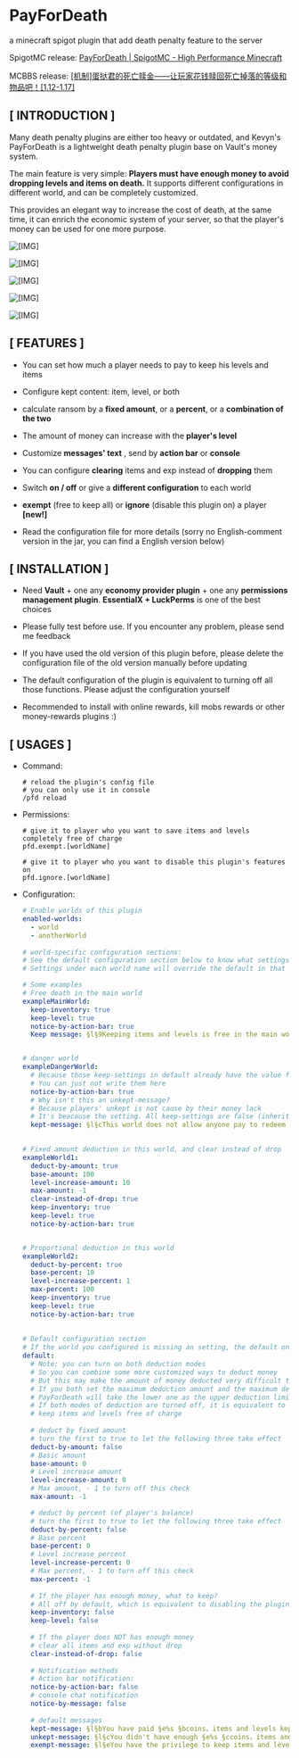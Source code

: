 # PayForDeath
 a minecraft spigot plugin that add death penalty feature to the server

SpigotMC release: [PayForDeath | SpigotMC - High Performance Minecraft](https://www.spigotmc.org/resources/payfordeath.94328/)

MCBBS release: [\[机制\]蛋挞君的死亡赎金——让玩家花钱赎回死亡掉落的等级和物品吧！[1.12-1.17]](https://www.mcbbs.net/thread-1213517-1-1.html)

## **[ INTRODUCTION ]**

Many death penalty plugins are either too heavy or outdated, and Kevyn's PayForDeath is a lightweight death penalty plugin base on Vault's money system.

The main feature is very simple: **Players must have enough money to avoid dropping levels and items on death.** It supports different configurations in different world, and can be completely customized.

This provides an elegant way to increase the cost of death, at the same time, it can enrich the economic system of your server, so that the player's money can be used for one more purpose.

![[IMG]](screenshots/screenshot0.png)

![[IMG]](screenshots/screenshot1.png)

![[IMG]](screenshots/screenshot2.png)

![[IMG]](screenshots/screenshot3.png)

![[IMG]](screenshots/screenshot4.png)



## **[ FEATURES ]**

- You can set how much a player needs to pay to keep his levels and items

- Configure kept content: item, level, or both

- calculate ransom by a **fixed amount**, or a **percent**, or a **combination of the two**

- The amount of money can increase with the **player's level**

- Customize **messages' text** , send by **action bar** or **console**

- You can configure **clearing** items and exp instead of **dropping** them

- Switch **on / off** or give a **different configuration** to each world

- **exempt** (free to keep all) or **ignore** (disable this plugin on) a player **[new!]**

- Read the configuration file for more details (sorry no English-comment version in the jar, you can find a English version below)

  

## **[ INSTALLATION ]**

- Need **Vault** + one any **economy provider plugin** + one any **permissions management plugin**. **EssentialX + LuckPerms** is one of the best choices

- Please fully test before use. If you encounter any problem, please send me feedback

- If you have used the old version of this plugin before, please delete the configuration file of the old version manually before updating

- The default configuration of the plugin is equivalent to turning off all those functions. Please adjust the configuration yourself

- Recommended to install with online rewards, kill mobs rewards or other money-rewards plugins :)

  

## **[ USAGES ]**

- Command:

  ```
  # reload the plugin's config file
  # you can only use it in console
  /pfd reload
  ```

- Permissions:

  ```
  # give it to player who you want to save items and levels completely free of charge
  pfd.exempt.[worldName]
  
  # give it to player who you want to disable this plugin's features on
  pfd.ignore.[worldName]
  ```

- Configuration:

  ```yaml
  # Enable worlds of this plugin
  enabled-worlds:
    - world
    - anotherWorld
    
  # world-specific configuration sections:
  # See the default configuration section below to know what settings can be written here. 
  # Settings under each world name will override the default in that world.
  
  # Some examples
  # Free death in the main world
  exampleMainWorld:
    keep-inventory: true
    keep-level: true
    notice-by-action-bar: true
    Keep message: §l§9Keeping items and levels is free in the main world :D
  
  
  # danger world
  exampleDangerWorld:
    # Because those keep-settings in default already have the value false
    # You can just not write them here
    notice-by-action-bar: true
    # Why isn't this an unkept-message?
    # Because players' unkept is not cause by their money lack
    # It's beacause the setting. All keep-settings are false (inherited from default)
    kept-message: §l§cThis world does not allow anyone pay to redeem items and levels T _ T
  
    
  # Fixed amount deduction in this world, and clear instead of drop
  exampleWorld1:
    deduct-by-amount: true
    base-amount: 100
    level-increase-amount: 10
    max-amount: -1
    clear-instead-of-drop: true
    keep-inventory: true
    keep-level: true
    notice-by-action-bar: true
  
  
  # Proportional deduction in this world
  exampleWorld2:
    deduct-by-percent: true
    base-percent: 10
    level-increase-percent: 1
    max-percent: 100
    keep-inventory: true
    keep-level: true
    notice-by-action-bar: true
    
    
  # Default configuration section
  # If the world you configured is missing an setting, the default one will be read
  default:
    # Note: you can turn on both deduction modes
    # So you can combine some more customized ways to deduct money
    # But this may make the amount of money deducted very difficult to calculate, 
    # If you both set the maximum deduction amount and the maximum deduction percent 
    # PayForDeath will take the lower one as the upper deduction limit.
    # If both modes of deduction are turned off, it is equivalent to
    # keep items and levels free of charge
    
    # deduct by fixed amount
    # turn the first to true to let the following three take effect
    deduct-by-amount: false
    # Basic amount
    base-amount: 0
    # Level increase amount
    level-increase-amount: 0
    # Max amount, - 1 to turn off this check
    max-amount: -1
  
    # deduct by percent (of player's balance)
    # turn the first to true to let the following three take effect
    deduct-by-percent: false
    # Base percent
    base-percent: 0
    # Level increase percent
    level-increase-percent: 0
    # Max percent, - 1 to turn off this check
    max-percent: -1
    
    # If the player has enough money, what to keep?
    # All off by default, which is equivalent to disabling the plugin
    keep-inventory: false
    keep-level: false
    
    # If the player does NOT has enough money
    # clear all items and exp without drop
    clear-instead-of-drop: false
    
    # Notification methods
    # Action bar notification:
    notice-by-action-bar: false
    # console chat notification
    notice-by-message: false
    
    # default messages
    kept-message: §l§bYou have paid §e%s §bcoins，items and levels kept ^_^
    unkept-message: §l§cYou didn't have enough §e%s §ccoins，items and levels lost x _ x
    exempt-message: §l§eYou have the privilege to keep items and levels for free in this world ^_^
  ```

  

